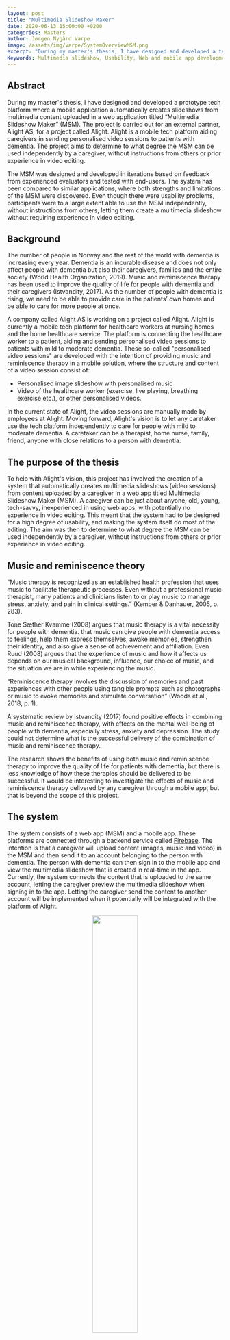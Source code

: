 ```yaml
---
layout: post
title: "Multimedia Slideshow Maker"
date: 2020-06-13 15:00:00 +0200
categories: Masters
author: Jørgen Nygård Varpe
image: /assets/img/varpe/SystemOverviewMSM.png
excerpt: "During my master's thesis, I have designed and developed a tech platform where a mobile application automatically creates slideshows from multimedia content uploaded in a web application titled “Multimedia Slideshow Maker” (MSM). The project is carried out for an external partner, Alight AS, for a project called Alight. Alight is a mobile tech platform aiding caregivers in sending personalised video sessions to patients with dementia. This thesis aims to determine to what degree the MSM can be used independently by a caregiver, without instructions from others or prior experience in video editing. "
Keywords: Multimedia slideshow, Usability, Web and mobile app development, dementia and caregivers, music and reminiscence therapy
---
```


## Abstract

During my master's thesis, I have designed and developed a prototype tech platform where a mobile application automatically creates slideshows from multimedia content uploaded in a web application titled “Multimedia Slideshow Maker” (MSM). The project is carried out for an external partner, Alight AS, for a project called Alight. Alight is a mobile tech platform aiding caregivers in sending personalised video sessions to patients with dementia. The project aims to determine to what degree the MSM can be used independently by a caregiver, without instructions from others or prior experience in video editing.

The MSM was designed and developed in iterations based on feedback from experienced evaluators and tested with end-users. The system has been compared to similar applications, where both strengths and limitations of the MSM were discovered. Even though there were usability problems, participants were to a large extent able to use the MSM independently, without instructions from others, letting them create a multimedia slideshow without requiring experience in video editing.

## Background

The number of people in Norway and the rest of the world with dementia is increasing every year. Dementia is an incurable disease and does not only affect people with dementia but also their caregivers, families and the entire society (World Health Organization, 2019). Music and reminiscence therapy has been used to improve the quality of life for people with dementia and their caregivers (Istvandity, 2017). As the number of people with dementia is rising, we need to be able to provide care in the patients’ own homes and be able to care for more people at once.

A company called Alight AS is working on a project called Alight. Alight is currently a mobile tech platform for healthcare workers at nursing homes and the home healthcare service. The platform is connecting the healthcare worker to a patient, aiding and sending personalised video sessions to patients with mild to moderate dementia. These so-called "personalised video sessions" are developed with the intention of providing music and reminiscence therapy in a mobile solution, where the structure and content of a video session consist of:

- Personalised image slideshow with personalised music
- Video of the healthcare worker (exercise, live playing, breathing exercise etc.), or other personalised videos.

In the current state of Alight, the video sessions are manually made by employees at Alight. Moving forward, Alight's vision is to let any caretaker use the tech platform independently to care for people with mild to moderate dementia. A caretaker can be a therapist, home nurse, family, friend, anyone with close relations to a person with dementia.

## The purpose of the thesis

To help with Alight's vision, this project has involved the creation of a system that automatically creates multimedia slideshows (video sessions) from content uploaded by a caregiver in a web app titled Multimedia Slideshow Maker (MSM). A caregiver can be just about anyone; old, young, tech-savvy, inexperienced in using web apps, with potentially no experience in video editing. This meant that the system had to be designed for a high degree of usability, and making the system itself do most of the editing. The aim was then to determine to what degree the MSM can be used independently by a caregiver, without instructions from others or prior experience in video editing.

## Music and reminiscence theory

“Music therapy is recognized as an established health profession that uses music to facilitate therapeutic processes. Even without a professional music therapist, many patients and clinicians listen to or play music to manage stress, anxiety, and pain in clinical settings.” (Kemper & Danhauer, 2005, p. 283).

Tone Sæther Kvamme (2008) argues that music therapy is a vital necessity for people with dementia. that music can give people with dementia access to feelings, help them express themselves, awake memories, strengthen their identity, and also give a sense of achievement and affiliation. Even Ruud (2008) argues that the experience of music and how it affects us depends on our musical background, influence, our choice of music, and the situation we are in while experiencing the music.

“Reminiscence therapy involves the discussion of memories and past experiences with other people using tangible prompts such as photographs or music to evoke memories and stimulate conversation” (Woods et al., 2018, p. 1).

A systematic review by Istvandity (2017) found positive effects in combining music and reminiscence therapy, with effects on the mental well-being of people with dementia, especially stress, anxiety and depression. The study could not determine what is the successful delivery of the combination of music and reminiscence therapy.

The research shows the benefits of using both music and reminiscence therapy to improve the quality of life for patients with dementia, but there is less knowledge of how these therapies should be delivered to be successful. It would be interesting to investigate the effects of music and reminiscence therapy delivered by any caregiver through a mobile app, but that is beyond the scope of this project.

## The system

The system consists of a web app (MSM) and a mobile app. These platforms are connected through a backend service called [Firebase](https://firebase.google.com/). The intention is that a caregiver will upload content (images, music and video) in the MSM and then send it to an account belonging to the person with dementia. The person with dementia can then sign in to the mobile app and view the multimedia slideshow that is created in real-time in the app. Currently, the system connects the content that is uploaded to the same account, letting the caregiver preview the multimedia slideshow when signing in to the app. Letting the caregiver send the content to another account will be implemented when it potentially will be integrated with the platform of Alight.

<figure align="middle">
<img src="/assets/img/varpe/SystemOverviewMSM.png" width="50%"/>
<figcaption><strong>System overview</strong></figcaption>
</figure>

## The MSM

The MSM was developed with JavaScript, using a library called [React](https://reactjs.org/) and Firebase as a backend service. React was used to build the user interface, making functionalities for uploading content (music, images and video), and for letting the user rearrange the images to their choosing. Firebase was used as a service for authentication (login), database (metadata) and storage (multimedia content).

<figure align="middle">
<img src="/assets/img/varpe/MSMtech.png" width="70%"/>
<figcaption><strong>Technical overview of MSM</strong></figcaption>
</figure>

## The mobile app

The mobile app was made to both create and present a multimedia slideshow in real-time. The reason for making the mobile app do this was the intention to include a music streaming service at a later stage. When a caregiver has to choose music to be consumed by another person it can quickly become a problem with sharing what may often be copyrighted material. Using a music streaming service can deal with this problem.

The mobile app was developed using a cross-platform development tool called [Flutter](https://flutter.dev/). Cross-platform means that I could write code that works for both Android and IOS, making the development both easier and faster. Flutter is quite a new tool, with the first stable version released in December 2018. As with many new products, bugs can be encountered, and of course, I did. A day of work could go by, trying to solve a bug. With the help of Even Brenna, an experienced developer at Alight AS, and a strong community of developers at [Stack Overflow](https://stackoverflow.com/), it was possible to fix and proceed.

The functionality of making a multimedia slideshow was developed with the help of three awesome libraries:

- [Carousel slider](https://pub.dev/packages/carousel_slider) - For making a slideshow of images
- [Just-audio](https://pub.dev/packages/just_audio) - For playing audio
- [Chewie](https://pub.dev/packages/chewie) - For playing a video

The programming language of Flutter is called Dart. This was used to handle fetching of data from Firebase, to add images to cache memory, and to schedule all events, making it look something like this:

<figure align="middle">
<video controls width="463px" height="618px">
    <source src="https://drive.google.com/uc?export=download&id=13yeH80eP1_-m54XNrTkrU5XkSQwpj-or" type='video/mp4'>
</video>
<figcaption><strong>Example of multimedia slideshow</strong></figcaption>
</figure>

## Designing the user interface for a high degree of usability

“Usability is most often defined as the ease of use and acceptability of a system for a particular class of users carrying out specific tasks in a specific environment” (Holzinger, 2005, p. 71).

The biggest part of the project was to develop a user interface with a high degree of usability. This was achieved through the use of two methods. The first method used is called Heuristic evaluation (HE), a method from what Holzinger (2005) describes as User Inspection Methods. HE involves usability specialists judging the system, providing feedback to whether the system follows established usability principles or not. I used some popular usability principles called [Nielsen's Usability Heuristics](https://www.nngroup.com/articles/ten-usability-heuristics/).

I had a total of four design iterations where I received feedback from people with experience in user interaction, constantly improving the MSM based on the feedback received.

It went from being a single-page app, looking like this:

<figure align="middle">
<img src="/assets/img/varpe/firstIteration.png" width="90%"/>
<figcaption><strong>First iteration</strong></figcaption>
</figure>

To a multistep form, looking like this:

<figure align="middle">
<img src="/assets/img/varpe/currentIteration.png" width="90%"/>
<figcaption><strong>Current design</strong></figcaption>
</figure>

The image above shows the step where a user can add and rearrange images by dragging and dropping them in the white container box. The checkmarks above the box are there to illustrate progression in the form. In the previous steps, a title has been added to the multimedia slideshow, and a song has been uploaded. The final step is to add a video, and then submit all the content to Firebase. The content is then connected to the account, where it can be retrieved from Firebase in the mobile app, and a multimedia slideshow is created.

## user tests and results

The second method used was to test with potential caregivers (end-users). User tests were carried out with one-on-one video conferencing sessions with a total of eight participants, using a service called [Whereby](https://whereby.com/). Each participant was guided to download a beta release of the mobile app, and to download multimedia content (music, video and images) which they could use during testing of MSM.

During the user test, the participant was instructed to register and sign in to MSM and to create a multimedia slideshow by following the steps instructed by the application itself. While the participant was using the application, I used two methods: Thinking aloud and field observation. Thinking aloud means that the participant verbalises his/her thoughts while going through the process. Field observation involved the participant sharing the screen, making it possible for me to see every action the participant did and if problems or errors occurred. After the test session, I performed an interview and got feedback on the participant's thoughts about MSM's usability and the problems that had appeared.

The tests showed several usability problems, which affects Holzinger's (2005) five usability characteristics; Learnability, efficiency, memorability, low error rate and satisfaction. No critical errors appeared, but there were some unhandled events with missing or insufficient feedback to the participant. There was one element that stood out as a confusing and non-intuitive, and that was the plus/cross-icon at the home page, which you can see at the bottom of the page in the image below.

<figure align="middle">
<img src="/assets/img/varpe/startIcon.png" width="90%"/>
<figcaption><strong>Confusing element</strong></figcaption>
</figure>

This is the icon that a user had to press to start making a multimedia slideshow. One user had to be told to press it to get started, and three other users asked if they should press it to proceed. The problem with the element is that it does not say "click here to make a multimedia slideshow". There should be a label, and it should be made to look more "clickable". There is a problem with "perceived affordance", a term coined by Norman (2004), based on the original term "affordance" by J.J. Gibson. One participant did not perceive that an action was possible at all, and it was not clear to the other three participants what action it afforded. It can be argued that the three participants who asked if they should press the element would have done so on their own without me being present as an observer, and would have learned its action. Still, it should not be necessary for participants to learn the action's outcome, and therefore it should be improved.

Several other usability problems surfaced, like image previews being too small for some users, an image appearing in a large format while dragging in Firefox, placeholder text being a bit confusing, and partly unclear illustration of progression. Images being too small is quite a serious problem, where one participant was observed to move closer to the screen to view them. As MSM is meant to be used by any caregiver, the application needs to account for older people with reduced eyesight. This has to be improved in the future version.

Most problems affected the overall satisfaction of use. This does not mean that it should not be addressed, it very much should. Most participants went through the application and completed all necessary steps on their own. Even with its usability problems, the participants reported that MSM was easy to use, easy to learn and that it was a quick process.

## Comparison with similar applications

There already exit web-based applications for making multimedia slideshows. Three commercial applications that I can compare MSM to are:

* [Magisto](https://www.magisto.com/); markets itself as an AI (artificial intelligence) based video creation and editing platform. 

* [Adobe Spark Video (ASV)](https://spark.adobe.com/nb-NO/make/video-maker/); markets itself as a video maker that lets the user create videos without design skills. 

* [Animoto](https://animoto.com/); markets itself as an easy to use, quick to learn, video slideshow maker.

All of these share a common goal: To make a video maker that is easy to use. they all edit and generate a video file from the content you provide as a user. They provide a selection of editing styles (transitions, filters and effects), but the number of editing possibilities varies across the applications. Magisto leaves most of the editing to an AI-based Emotion Sense Technology. ASV includes options such as video trimming, reordering of media, in-browser microphone recordings and more. Animoto has the most editing capabilities, including every feature present in ASV and more.

What separates MSM most from these applications is that MSM is made for a single purpose. MSM follows the predefined structure, defined by Alight, where it starts with displaying images while the song is playing, and when the song is finished, the video is displayed (as you can see in the video further up in the blog). Since the videos that are added can be a greeting from a caregiver, musical performances, explanations of exercises and so on, it was important to stop the music while the video is shown. In all the aforementioned applications, the music will play over all the images and videos that are added, and you have no option to change this.

Magisto is the application that is closest to MSM, where most of the editing is left to the system itself. MSM and Magisto are the only two applications where the system will decide the display time of images. In ASV and Animoto, the user has to manually set the display time on every image.

Many of the editing capabilities found in these applications will be interesting to add to MSM, and may very well be added in a future version, but still, it is very important to keep MSM as easy to use for a user without experience in video editing.

## Comparison with a similar application with the same goal and purpose

An app proposed by Imtiaz et al. (2018) shows similarities in both system and purpose. The application is described as "a mobile multimedia reminiscence therapy application to reduce behavioural and psychological symptoms in persons with Alzheimer's". Alzheimer's disease is the most common cause of dementia.

The biggest difference from MSM is that they propose a single mobile application for both the caregiver and the person suffering from dementia, where the caregiver uploads multimedia content in the app on the device, and the patient watches the created multimedia slideshow on the same device. In my opinion, the part of the application that involves the presentation of the multimedia slideshow should be easily shared between caregivers. Let’s say a health worker puts together a multimedia show for a patient living at home. If one caregiver could send the multimedia show over the Internet to another account, any caregiver; friend, family, a health worker, can view the presentation together with the person with dementia.

Imtiaz et al. (2018) focus more on assessing the effects of individualised music therapy and reminiscence therapy delivered through a mobile app, and not on assessing the usability of the tool for a caregiver. The research has not gotten to the point where they have been able to test this in a clinical setting, so sadly I cannot say what therapeutic effect this application has on people with dementia.

## Conclusion and future work

Even with some usability problems affecting the particpants, they were to a large extent able to use MSM without instructions from others, letting them create multimedia slideshows without requiring experience in video editing. The MSM has both strengths and limitations compared to similar applications. MSM does close to all editing itself and is tailored to the structure defined by Alight. Still, it can be improved in some areas, giving the users more freedom with added features, and improving the design to account for the usability problems that were encountered.

I would like to investigate the effect of music and reminiscence therapy on people with dementia, delivered through a mobile app from any caregiver, not only those that are educated as a music or reminiscence therapist. When the mobile app is designed and developed for a person with dementia, this can be assessed in clinical trials. I think it is important to assess both the therapeutic effectiveness and usability by using both qualitative and quantitative methods.

If you want to read a more detailed description of the project, you will at some point be able to find the thesis at [NTNU Open](https://ntnuopen.ntnu.no/ntnu-xmlui/). Search for Multimedia Slideshow Maker.

## References

Holzinger, A. (2005). Usability engineering methods for software developers. Communications of the ACM, 48(1), 71–74. https://doi.org/10.1145/1039539.1039541

Imtiaz, D., Khan, A., & Seelye, A. (2018). A Mobile Multimedia Reminiscence Therapy Application to Reduce Behavioral and Psychological Symptoms in Persons with Alzheimer’s. Journal of Healthcare Engineering, 2018, 1–9. https://doi.org/10.1155/2018/1536316

Istvandity, L. (2017). Combining music and reminiscence therapy interventions for wellbeing in elderly populations: A systematic review. Complementary Therapies in Clinical Practice, 28, 18–25. https://doi.org/10.1016/j.ctcp.2017.03.003

Kemper, K. J., & Danhauer, S. C. (2005). Music as Therapy. Southern Medical Journal, 98(3), 282–288. https://doi.org/10.1097/01.SMJ.0000154773.11986.39

Kvamme, T. S. (2008). Musikk for demensrammede – en livsnødvendighet? In Perspektiver på musikk og helse: 30 år med norsk musikkterapi (pp. 487–497). Norges musikkhøgskole.

Norman, D. A. (2004). Affordances and Design. 5.

Ruud, E. (2008). Et humanistisk perspektiv på norsk musikkterapi. In Perspektiver på musikk og helse: 30 år med norsk musikkterapi (pp. 5–28). Norges musikkhøgskole.

Woods, B., O’Philbin, L., Farrell, E. M., Spector, A. E., & Orrell, M. (2018). Reminiscence therapy for dementia. Cochrane Database of Systematic Reviews. https://doi.org/10.1002/14651858.CD001120.pub3

World Health Organization. (2019). Dementia. https://www.who.int/news-room/fact-sheets/detail/dementia









